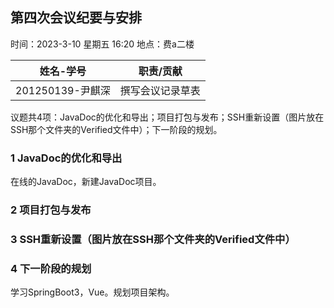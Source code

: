 ## 第四次会议纪要与安排

时间：2023-3-10 星期五 16:20		地点：费a二楼

| 姓名-学号        | 职责/贡献        |
| ---------------- | ---------------- |
| 201250139-尹麒深 | 撰写会议记录草表 |

议题共4项：JavaDoc的优化和导出；项目打包与发布；SSH重新设置（图片放在SSH那个文件夹的Verified文件中）；下一阶段的规划。

### 1 JavaDoc的优化和导出

在线的JavaDoc，新建JavaDoc项目。

### 2 项目打包与发布

### 3 SSH重新设置（图片放在SSH那个文件夹的Verified文件中）

### 4 下一阶段的规划

学习SpringBoot3，Vue。规划项目架构。